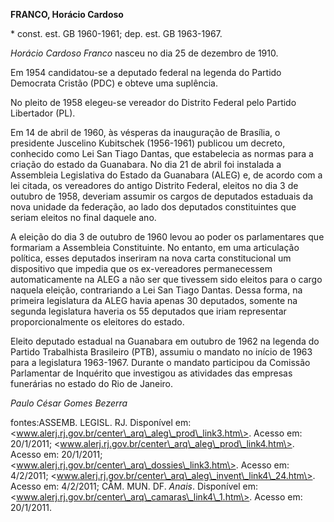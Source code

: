 **FRANCO, Horácio Cardoso**

\* const. est. GB 1960-1961; dep. est. GB 1963-1967.

*Horácio Cardoso Franco* nasceu no dia 25 de dezembro de 1910.

Em 1954 candidatou-se a deputado federal na legenda do Partido Democrata
Cristão (PDC) e obteve uma suplência.

No pleito de 1958 elegeu-se vereador do Distrito Federal pelo Partido
Libertador (PL).

Em 14 de abril de 1960, às vésperas da inauguração de Brasília, o
presidente Juscelino Kubitschek (1956-1961) publicou um decreto,
conhecido como Lei San Tiago Dantas, que estabelecia as normas para a
criação do estado da Guanabara. No dia 21 de abril foi instalada a
Assembleia Legislativa do Estado da Guanabara (ALEG) e, de acordo com a
lei citada, os vereadores do antigo Distrito Federal, eleitos no dia 3
de outubro de 1958, deveriam assumir os cargos de deputados estaduais da
nova unidade da federação, ao lado dos deputados constituintes que
seriam eleitos no final daquele ano.

A eleição do dia 3 de outubro de 1960 levou ao poder os parlamentares
que formariam a Assembleia Constituinte. No entanto, em uma articulação
política, esses deputados inseriram na nova carta constitucional um
dispositivo que impedia que os ex-vereadores permanecessem
automaticamente na ALEG a não ser que tivessem sido eleitos para o cargo
naquela eleição, contrariando a Lei San Tiago Dantas. Dessa forma, na
primeira legislatura da ALEG havia apenas 30 deputados, somente na
segunda legislatura haveria os 55 deputados que iriam representar
proporcionalmente os eleitores do estado.

Eleito deputado estadual na Guanabara em outubro de 1962 na legenda do
Partido Trabalhista Brasileiro (PTB), assumiu o mandato no início de
1963 para a legislatura 1963-1967. Durante o mandato participou da
Comissão Parlamentar de Inquérito que investigou as atividades das
empresas funerárias no estado do Rio de Janeiro.

*Paulo César Gomes Bezerra*

fontes:ASSEMB. LEGISL. RJ. Disponível em:
\<www.alerj.rj.gov.br/center\_arq\_aleg\_prod\_link3.htm\>. Acesso em:
20/1/2011; \<www.alerj.rj.gov.br/center\_arq\_aleg\_prod\_link4.htm\>.
Acesso em: 20/1/2011;
\<www.alerj.rj.gov.br/center\_arq\_dossies\_link3.htm\>. Acesso em:
4/2/2011;
\<www.alerj.rj.gov.br/center\_arq\_aleg\_invent\_link4\_24.htm\>. Acesso
em: 4/2/2011; CÂM. MUN. DF. *Anais*. Disponível em:
\<www.alerj.rj.gov.br/center\_arq\_camaras\_link4\_1.htm\>. Acesso em:
20/1/2011.
